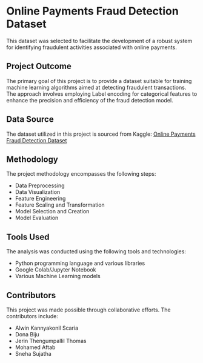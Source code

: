 # Online Payments Fraud Detection Dataset

This dataset was selected to facilitate the development of a robust system for identifying fraudulent activities associated with online payments.

## Project Outcome

The primary goal of this project is to provide a dataset suitable for training machine learning algorithms aimed at detecting fraudulent transactions. The approach involves employing Label encoding for categorical features to enhance the precision and efficiency of the fraud detection model.

## Data Source

The dataset utilized in this project is sourced from Kaggle: [Online Payments Fraud Detection Dataset](https://www.kaggle.com/datasets/rupakroy/online-payments-fraud-detection-dataset)

## Methodology

The project methodology encompasses the following steps:

- Data Preprocessing
- Data Visualization
- Feature Engineering
- Feature Scaling and Transformation
- Model Selection and Creation
- Model Evaluation

## Tools Used

The analysis was conducted using the following tools and technologies:

- Python programming language and various libraries
- Google Colab/Jupyter Notebook
- Various Machine Learning models

## Contributors

This project was made possible through collaborative efforts. The contributors include:

- Alwin Kannyakonil Scaria
- Dona Biju
- Jerin Thengumpallil Thomas
- Mohamed Aftab
- Sneha Sujatha
